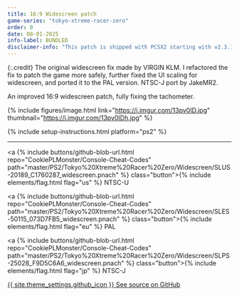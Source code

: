 ```yaml
---
title: 16:9 Widescreen patch
game-series: "tokyo-xtreme-racer-zero"
order: 0
date: 08-01-2025
info-label: BUNDLED
disclaimer-info: "This patch is shipped with PCSX2 starting with v2.3.101."
---
```


{:.credit}
The original widescreen fix made by VIRGIN KLM. I refactored the fix to patch the game more safely, further fixed the UI scaling for widescreen,
and ported it to the PAL version. NTSC-J port by JakeMR2.

An improved 16:9 widescreen patch, fully fixing the tachometer.

{% include figures/image.html link="https://i.imgur.com/13pv0ID.jpg" thumbnail="https://i.imgur.com/13pv0IDh.jpg" %}

{% include setup-instructions.html platform="ps2" %}

***

<a {% include buttons/github-blob-url.html repo="CookiePLMonster/Console-Cheat-Codes" path="master/PS2/Tokyo%20Xtreme%20Racer%20Zero/Widescreen/SLUS-20189_C1760287_widescreen.pnach" %} class="button">{% include elements/flag.html flag="us" %} NTSC-U</a>

<a {% include buttons/github-blob-url.html repo="CookiePLMonster/Console-Cheat-Codes" path="master/PS2/Tokyo%20Xtreme%20Racer%20Zero/Widescreen/SLES-50115_073D7FB5_widescreen.pnach" %} class="button">{% include elements/flag.html flag="eu" %} PAL</a>

<a {% include buttons/github-blob-url.html repo="CookiePLMonster/Console-Cheat-Codes" path="master/PS2/Tokyo%20Xtreme%20Racer%20Zero/Widescreen/SLPS-25028_F9D5C6A6_widescreen.pnach" %} class="button">{% include elements/flag.html flag="jp" %} NTSC-J</a>

<a href="https://github.com/CookiePLMonster/Console-Cheat-Codes/tree/master/PS2/Tokyo%20Xtreme%20Racer%20Zero/Widescreen" class="button github" target="_blank">{{ site.theme_settings.github_icon }} See source on GitHub</a>

